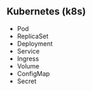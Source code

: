 ## Kubernetes (k8s)

- Pod
- ReplicaSet
- Deployment
- Service
- Ingress
- Volume
- ConfigMap
- Secret

